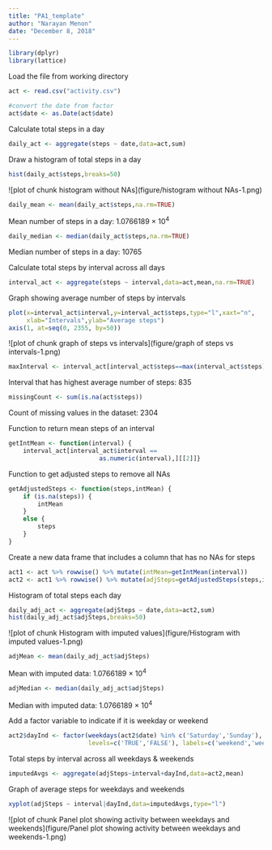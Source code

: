 ```yaml
---
title: "PA1_template"
author: "Narayan Menon"
date: "December 8, 2018"
---
```






```r
library(dplyr)
library(lattice)
```

Load the file from working directory


```r
act <- read.csv("activity.csv")

#convert the date from factor
act$date <- as.Date(act$date)
```


Calculate total steps in a day

```r
daily_act <- aggregate(steps ~ date,data=act,sum)
```

Draw a histogram of total steps in a day

```r
hist(daily_act$steps,breaks=50)
```

![plot of chunk histogram without NAs](figure/histogram without NAs-1.png)



```r
daily_mean <- mean(daily_act$steps,na.rm=TRUE)
```
Mean number of steps in a day: 1.0766189 &times; 10<sup>4</sup>



```r
daily_median <- median(daily_act$steps,na.rm=TRUE)
```
Median number of steps in a day: 10765

Calculate total steps by interval across all days

```r
interval_act <- aggregate(steps ~ interval,data=act,mean,na.rm=TRUE)
```

Graph showing average number of steps by intervals

```r
plot(x=interval_act$interval,y=interval_act$steps,type="l",xaxt="n",
     xlab="Intervals",ylab="Average steps")
axis(1, at=seq(0, 2355, by=50))
```

![plot of chunk graph of steps vs intervals](figure/graph of steps vs intervals-1.png)




```r
maxInterval <- interval_act[interval_act$steps==max(interval_act$steps),]$interval
```

Interval that has highest average number of steps: 835



```r
missingCount <- sum(is.na(act$steps))
```
Count of missing values in the dataset: 2304


Function to return mean steps of an interval

```r
getIntMean <- function(interval) {
    interval_act[interval_act$interval ==
                         as.numeric(interval),][[2]]}
```

Function to get adjusted steps to remove all NAs

```r
getAdjustedSteps <- function(steps,intMean) {
    if (is.na(steps)) {
        intMean
    }
    else {
        steps
    }
}
```

Create a new data frame that includes a column that has no NAs for steps

```r
act1 <- act %>% rowwise() %>% mutate(intMean=getIntMean(interval))
act2 <- act1 %>% rowwise() %>% mutate(adjSteps=getAdjustedSteps(steps,intMean))
```


Histogram of total steps each day

```r
daily_adj_act <- aggregate(adjSteps ~ date,data=act2,sum)
hist(daily_adj_act$adjSteps,breaks=50)
```

![plot of chunk Histogram with imputed values](figure/Histogram with imputed values-1.png)



```r
adjMean <- mean(daily_adj_act$adjSteps)
```

Mean with imputed data: 1.0766189 &times; 10<sup>4</sup>


```r
adjMedian <- median(daily_adj_act$adjSteps)
```
Median with imputed data: 1.0766189 &times; 10<sup>4</sup>

Add a factor variable to indicate if it is weekday or weekend

```r
act2$dayInd <- factor(weekdays(act2$date) %in% c('Saturday','Sunday'),
                      levels=c('TRUE','FALSE'), labels=c('weekend','weekday'))
```

Total steps by interval across all weekdays & weekends 

```r
imputedAvgs <- aggregate(adjSteps~interval+dayInd,data=act2,mean)
```

Graph of average steps for weekdays and weekends

```r
xyplot(adjSteps ~ interval|dayInd,data=imputedAvgs,type="l")
```

![plot of chunk Panel plot showing activity between weekdays and weekends](figure/Panel plot showing activity between weekdays and weekends-1.png)

